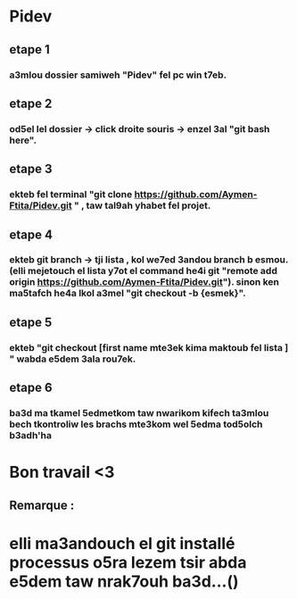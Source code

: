 # Pidev

## etape 1
 ### a3mlou dossier samiweh "Pidev" fel pc win t7eb.
## etape 2
 ### od5el lel dossier -> click droite souris -> enzel 3al "git bash here".
## etape 3
 ### ekteb fel terminal "git clone https://github.com/Aymen-Ftita/Pidev.git " , taw tal9ah yhabet fel projet.
## etape 4
 ### ekteb git branch -> tji lista , kol we7ed 3andou branch b esmou. (elli mejetouch el lista y7ot el command he4i git "remote add origin https://github.com/Aymen-Ftita/Pidev.git"). sinon ken ma5tafch he4a lkol a3mel "git checkout -b {esmek}".
## etape 5
 ### ekteb "git checkout [first name mte3ek kima maktoub fel lista ] " wabda e5dem 3ala rou7ek.
## etape 6
 ### ba3d ma tkamel 5edmetkom taw nwarikom kifech ta3mlou bech tkontroliw les brachs mte3kom wel 5edma tod5olch b3adh'ha 
 
# Bon travail <3


## Remarque :
 # elli ma3andouch el git installé processus o5ra lezem tsir abda e5dem taw nrak7ouh ba3d...()
